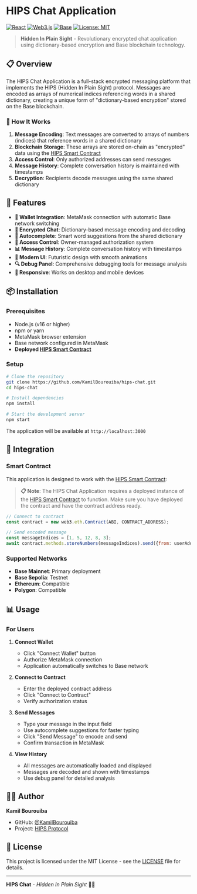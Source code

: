 # HIPS Chat Application

[![React](https://img.shields.io/badge/React-18.2.0-blue.svg)](https://reactjs.org/)
[![Web3.js](https://img.shields.io/badge/Web3.js-4.0.0-orange.svg)](https://web3js.org/)
[![Base](https://img.shields.io/badge/Base-L2-green.svg)](https://base.org/)
[![License: MIT](https://img.shields.io/badge/License-MIT-yellow.svg)](https://opensource.org/licenses/MIT)

> **Hidden In Plain Sight** - Revolutionary encrypted chat application using dictionary-based encryption and Base blockchain technology.

## 📋 Overview

The HIPS Chat Application is a full-stack encrypted messaging platform that implements the HIPS (Hidden In Plain Sight) protocol. Messages are encoded as arrays of numerical indices referencing words in a shared dictionary, creating a unique form of "dictionary-based encryption" stored on the Base blockchain.

### 🔐 How It Works

1. **Message Encoding**: Text messages are converted to arrays of numbers (indices) that reference words in a shared dictionary
2. **Blockchain Storage**: These arrays are stored on-chain as "encrypted" data using the [HIPS Smart Contract](https://github.com/KamilBourouiba/hips-contract)
3. **Access Control**: Only authorized addresses can send messages
4. **Message History**: Complete conversation history is maintained with timestamps
5. **Decryption**: Recipients decode messages using the same shared dictionary

## 🚀 Features

- **🔑 Wallet Integration**: MetaMask connection with automatic Base network switching
- **💬 Encrypted Chat**: Dictionary-based message encoding and decoding
- **📝 Autocomplete**: Smart word suggestions from the shared dictionary
- **👥 Access Control**: Owner-managed authorization system
- **📊 Message History**: Complete conversation history with timestamps
- **🎨 Modern UI**: Futuristic design with smooth animations
- **🔍 Debug Panel**: Comprehensive debugging tools for message analysis
- **📱 Responsive**: Works on desktop and mobile devices

## 📦 Installation

### Prerequisites

- Node.js (v16 or higher)
- npm or yarn
- MetaMask browser extension
- Base network configured in MetaMask
- **Deployed [HIPS Smart Contract](https://github.com/KamilBourouiba/hips-contract)**

### Setup

```bash
# Clone the repository
git clone https://github.com/KamilBourouiba/hips-chat.git
cd hips-chat

# Install dependencies
npm install

# Start the development server
npm start
```

The application will be available at `http://localhost:3000`

## 🔗 Integration

### Smart Contract

This application is designed to work with the [HIPS Smart Contract](https://github.com/KamilBourouiba/hips-contract):

> **📋 Note**: The HIPS Chat Application requires a deployed instance of the [HIPS Smart Contract](https://github.com/KamilBourouiba/hips-contract) to function. Make sure you have deployed the contract and have the contract address ready.

```javascript
// Connect to contract
const contract = new web3.eth.Contract(ABI, CONTRACT_ADDRESS);

// Send encoded message
const messageIndices = [1, 5, 12, 8, 3];
await contract.methods.storeNumbers(messageIndices).send({from: userAddress});
```

### Supported Networks

- **Base Mainnet**: Primary deployment
- **Base Sepolia**: Testnet
- **Ethereum**: Compatible
- **Polygon**: Compatible

## 📊 Usage

### For Users

1. **Connect Wallet**
   - Click "Connect Wallet" button
   - Authorize MetaMask connection
   - Application automatically switches to Base network

2. **Connect to Contract**
   - Enter the deployed contract address
   - Click "Connect to Contract"
   - Verify authorization status

3. **Send Messages**
   - Type your message in the input field
   - Use autocomplete suggestions for faster typing
   - Click "Send Message" to encode and send
   - Confirm transaction in MetaMask

4. **View History**
   - All messages are automatically loaded and displayed
   - Messages are decoded and shown with timestamps
   - Use debug panel for detailed analysis

## 👨‍💻 Author

**Kamil Bourouiba**
- GitHub: [@KamilBourouiba](https://github.com/KamilBourouiba)
- Project: [HIPS Protocol](https://github.com/kamilbourouiba/hips-chat)

## 📄 License

This project is licensed under the MIT License - see the [LICENSE](LICENSE) file for details.

---

**HIPS Chat** - *Hidden In Plain Sight* 🔐✨ 